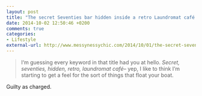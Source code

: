 ```yaml
---
layout: post
title: "The secret Seventies bar hidden inside a retro Laundromat café | Messy Nessy Chic"
date: 2014-10-02 12:50:46 +0200
comments: true
categories: 
- Lifestyle
external-url: http://www.messynessychic.com/2014/10/01/the-secret-seventies-bar-hidden-inside-a-retro-laundromat-cafe/
---
```


> I‘m guessing every keyword in that title had you at hello. _Secret, seventies, hidden, retro, laundromat café_– yep, I like to think I’m starting to get a feel for the sort of things that float your boat. 

Guilty as charged.